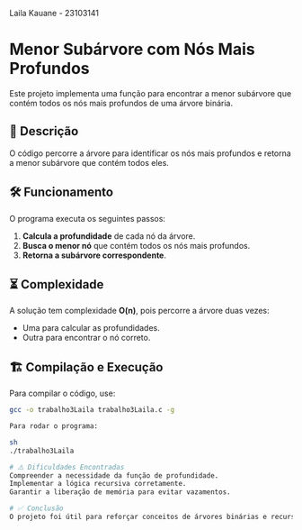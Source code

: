 Laila Kauane - 23103141

# Menor Subárvore com Nós Mais Profundos

Este projeto implementa uma função para encontrar a menor subárvore que contém todos os nós mais profundos de uma árvore binária.

## 📌 Descrição

O código percorre a árvore para identificar os nós mais profundos e retorna a menor subárvore que contém todos eles.

## 🛠️ Funcionamento

O programa executa os seguintes passos:

1. **Calcula a profundidade** de cada nó da árvore.
2. **Busca o menor nó** que contém todos os nós mais profundos.
3. **Retorna a subárvore correspondente**.

## ⏳ Complexidade

A solução tem complexidade **O(n)**, pois percorre a árvore duas vezes:
- Uma para calcular as profundidades.
- Outra para encontrar o nó correto.

## 🏗️ Compilação e Execução

 Para compilar o código, use:

```sh
gcc -o trabalho3Laila trabalho3Laila.c -g

Para rodar o programa:

sh
./trabalho3Laila

# ⚠️ Dificuldades Encontradas
Compreender a necessidade da função de profundidade.
Implementar a lógica recursiva corretamente.
Garantir a liberação de memória para evitar vazamentos.

# ✅ Conclusão
O projeto foi útil para reforçar conceitos de árvores binárias e recursão. O código final encontra corretamente a subárvore desejada e não apresenta vazamento de memória.